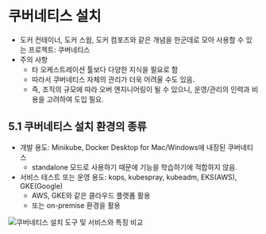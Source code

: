 # 쿠버네티스 설치

- 도커 컨테이너, 도커 스웜, 도커 컴포즈와 같은 개념을 한군데로 모아 사용할 수 있는 프로젝트: 쿠버네티스
- 주의 사항
  - 타 오케스트레이션 툴보다 다양한 지식을 필요로 함
  - 따라서 쿠버네티스 자체의 관리가 더욱 어려울 수도 있음.
  - 즉, 조직의 규모에 따라 오버 엔지니어링이 될 수 있으니, 운영/관리의 인력과 비용을 고려하여 도입 필요.

## 5.1 쿠버네티스 설치 환경의 종류

- 개발 용도: Minikube, Docker Desktop for Mac/Windows에 내장된 쿠버네티스
  - standalone 모드로 사용하기 때문에 기능을 학습하기에 적합하지 않음.
- 서비스 테스트 또는 운영 용도: kops, kubespray, kubeadm, EKS(AWS), GKE(Google)
  - AWS, GKE와 같은 클라우드 플랫폼 활용
  - 또는 on-premise 환경을 활용

![쿠버네티스 설치 도구 및 서비스와 특징 비교](https://github.com/hydblab/thursday_k8s/blob/main/alghost/assets/img1.jpg?raw=true)
